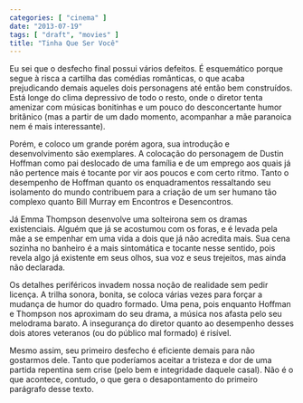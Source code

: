 ```yaml
---
categories: [ "cinema" ]
date: "2013-07-19"
tags: [ "draft", "movies" ]
title: "Tinha Que Ser Você"
---
```

Eu sei que o desfecho final possui vários defeitos. É esquemático
porque segue à risca a cartilha das comédias românticas, o que
acaba prejudicando demais aqueles dois personagens até então
bem construídos. Está longe do clima depressivo de todo o resto,
onde o diretor tenta amenizar com músicas bonitinhas e um pouco do
desconcertante humor britânico (mas a partir de um dado momento,
acompanhar a mãe paranoica nem é mais interessante).

Porém, e coloco um grande porém agora, sua introdução e
desenvolvimento são exemplares. A colocação do personagem de
Dustin Hoffman como pai deslocado de uma família e de um emprego aos
quais já não pertence mais é tocante por vir aos poucos e com certo
ritmo. Tanto o desempenho de Hoffman quanto os enquadramentos ressaltando
seu isolamento do mundo contribuem para a criação de um ser humano
tão complexo quanto Bill Murray em Encontros e Desencontros.

Já Emma Thompson desenvolve uma solteirona sem os dramas
existenciais. Alguém que já se acostumou com os foras, e é levada pela
mãe a se empenhar em uma vida a dois que já não acredita mais. Sua
cena sozinha no banheiro é a mais sintomática e tocante nesse sentido,
pois revela algo já existente em seus olhos, sua voz e seus trejeitos,
mas ainda não declarada.

Os detalhes periféricos invadem nossa noção de realidade sem pedir
licença. A trilha sonora, bonita, se coloca várias vezes para forçar
a mudança de humor do quadro formado. Uma pena, pois enquanto Hoffman
e Thompson nos aproximam do seu drama, a música nos afasta pelo seu
melodrama barato. A insegurança do diretor quanto ao desempenho desses
dois atores veteranos (ou do público mal formado) é risível.

Mesmo assim, seu primeiro desfecho é eficiente demais para não gostarmos
dele. Tanto que poderíamos aceitar a tristeza e dor de uma partida
repentina sem crise (pelo bem e integridade daquele casal). Não é o
que acontece, contudo, o que gera o desapontamento do primeiro parágrafo
desse texto.


